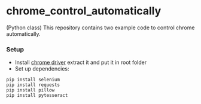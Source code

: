 # chrome_control_automatically
(Python class) This repository contains two example code to control chrome automatically.

### Setup 
- Install [chrome driver](https://chromedriver.chromium.org/downloads) extract it and put it in root folder
- Set up dependencies: 
```shell
pip install selenium
pip install requests
pip install pillow
pip install pytesseract
```
